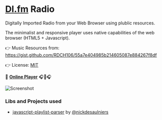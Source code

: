 # [DI.fm](https://www.di.fm/) Radio

Digitally Imported Radio from your Web Browser using plublic resources.

The minimalist and responsive player uses native capabilities of the web browser (HTML5 + Javascript).

👉 Music Resources from: https://gist.github.com/RDCH106/55a7e404985b214605087e884267f8df

👉 License: [MIT](https://github.com/RDCH106/di-fm-radio/blob/master/LICENSE)

👀 **[Online Player](https://rawgit.com/RDCH106/di-fm-radio/master/di-player.html)** 🎧🎵🎧

![Screenshot](https://rawgit.com/RDCH106/di-fm-radio/master/img/di-fm-radio-screenshot.PNG)

### Libs and Projects used

- [javascript-playlist-parser](https://github.com/nickdesaulniers/javascript-playlist-parser) by [@nickdesaulniers](https://github.com/nickdesaulniers)

